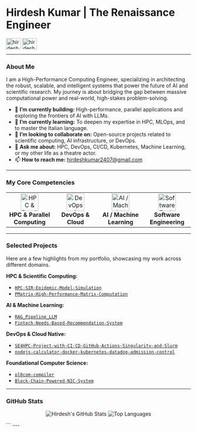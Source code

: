 # Hirdesh Kumar | The Renaissance Engineer

<p align="left"> 
  <a href="https://www.linkedin.com/in/hirdeshkumar2407/" target="blank"><img align="center" src="https://cdn.jsdelivr.net/npm/simple-icons@3.0.1/icons/linkedin.svg" alt="hirdesh-linkedin" height="30" width="40" /></a>
  <a href="mailto:hirdeshkumar2407@gmail.com" target="blank"><img align="center" src="https://cdn.jsdelivr.net/npm/simple-icons@3.0.1/icons/gmail.svg" alt="hirdesh-email" height="30" width="40" /></a>
</p>

---

### About Me

I am a High-Performance Computing Engineer, specializing in architecting the robust, scalable, and intelligent systems that power the future of AI and scientific research. My journey is about bridging the gap between massive computational power and real-world, high-stakes problem-solving.

- 🔭 **I’m currently building:** High-performance, parallel applications and exploring the frontiers of AI with LLMs.
- 🌱 **I’m currently learning:** To deepen my expertise in HPC, MLOps, and to master the Italian language.
- 👯 **I’m looking to collaborate on:** Open-source projects related to scientific computing, AI infrastructure, or DevOps.
- 💬 **Ask me about:** HPC, DevOps, CI/CD, Kubernetes, Machine Learning, or my other life as a theatre actor.
- 📫 **How to reach me:** hirdeshkumar2407@gmail.com

---

### My Core Competencies

<table>
  <tr>
    <td align="center" width="120">
      <img src="https://cdn.jsdelivr.net/npm/simple-icons@3.0.1/icons/gnome.svg" width="48" height="48" alt="HPC & Parallel Computing" /><br>
      <strong>HPC & Parallel Computing</strong>
    </td>
    <td align="center" width="120">
      <img src="https://cdn.jsdelivr.net/npm/simple-icons@3.0.1/icons/docker.svg" width="48" height="48" alt="DevOps & Cloud" /><br>
      <strong>DevOps & Cloud</strong>
    </td>
    <td align="center" width="120">
      <img src="https://cdn.jsdelivr.net/npm/simple-icons@3.0.1/icons/python.svg" width="48" height="48" alt="AI / Machine Learning" /><br>
      <strong>AI / Machine Learning</strong>
    </td>
    <td align="center" width="120">
      <img src="https://cdn.jsdelivr.net/npm/simple-icons@3.0.1/icons/cplusplus.svg" width="48" height="48" alt="Software Engineering" /><br>
      <strong>Software Engineering</strong>
    </td>
  </tr>
</table>

---

### Selected Projects

Here are a few highlights from my portfolio, showcasing my work across different domains.

**HPC & Scientific Computing:**
- [ `HPC-SIR-Epidemic-Model-Simulation` ](https://github.com/hirdeshkumar2407/HPC-SIR-Epidemic-Model-Simulation)
- [ `PMatrix-High-Performance-Matrix-Computation` ](https://github.com/hirdeshkumar2407/PMatrix-High-Performance-Matrix-Computation)

**AI & Machine Learning:**
- [ `RAG_Pipeline_LLM` ](https://github.com/hirdeshkumar2407/RAG_Pipeline_LLM)
- [ `Fintech-Needs-Based-Recommendation-System` ](https://github.com/hirdeshkumar2407/Fintech-Needs-Based-Recommendation-System)

**DevOps & Cloud Native:**
- [ `SE4HPC-Project-with-CI-CD-GitHub-Actions-Singularity-and-Slurm` ](https://github.com/hirdeshkumar2407/SE4HPC-Project-with-CI-CD-GitHub-Actions-Singularity-and-Slurm)
- [ `nodejs-calculator-docker-kubernetes-datadog-admission-control` ](https://github.com/hirdeshkumar2407/nodejs-calculator-docker-kubernetes-datadog-admission-control)

**Foundational Computer Science:**
- [ `pl0com-compiler` ](https://github.com/hirdeshkumar2407/pl0com-compiler)
- [ `Block-Chain-Powered-NIC-System` ](https://github.com/hirdeshkumar2407/Block-Chain-Powered-NIC-System-)

---

### GitHub Stats

<p align="center">
  <img src="https://github-readme-stats.vercel.app/api?username=hirdeshkumar2407&show_icons=true&theme=radical" alt="Hirdesh's GitHub Stats" />
  <img src="https://github-readme-stats.vercel.app/api/top-langs/?username=hirdeshkumar2407&layout=compact&theme=radical" alt="Top Languages" />
</p>
```
---
